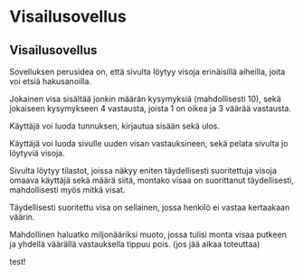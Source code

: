 # Visailusovellus

## Visailusovellus

Sovelluksen perusidea on, että sivulta löytyy visoja erinäisillä aiheilla, joita voi etsiä hakusanoilla.

Jokainen visa sisältää jonkin määrän kysymyksiä (mahdollisesti 10), sekä jokaiseen kysymykseen 4 vastausta, joista 1 on oikea ja 3 väärää vastausta.

Käyttäjä voi luoda tunnuksen, kirjautua sisään sekä ulos.

Käyttäjä voi luoda sivulle uuden visan vastauksineen, sekä pelata sivulta jo löytyviä visoja.

Sivulta löytyy tilastot, joissa näkyy eniten täydellisesti suoritettuja visoja omaava käyttäjä sekä määrä siitä, montako visaa on suorittanut täydellisesti, mahdollisesti myös mitkä visat.

Täydellisesti suoritettu visa on sellainen, jossa henkilö ei vastaa kertaakaan väärin.

Mahdollinen haluatko miljonääriksi muoto, jossa tulisi monta visaa putkeen ja yhdellä väärällä vastauksella tippuu pois. (jos jää aikaa toteuttaa)

test!
